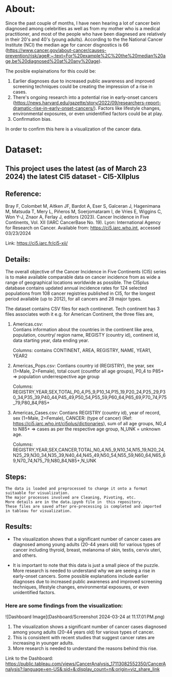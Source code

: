 # About:

Since the past couple of months, I have neen hearing a lot of cancer bein diagnosed among celebrities as well as from my mother who is a medical practitioner, and most of the people who have been diagnesed are relatively in their 20's and 40's (young adults). According to the the National Cancer Institute (NCI) the median age for cancer disgnostics is 66 (https://www.cancer.gov/about-cancer/causes-prevention/risk/age#:~:text=For%20example%2C%20the%20median%20age,be%20diagnosed%20at%20any%20age).

The posible explainations for this could be:

1. Earlier diagnoses due to increased public awareness and improved screening techniques could be creating the impression of a rise in cases.
2. There's ongoing research into a potential rise in early-onset cancers (https://news.harvard.edu/gazette/story/2022/09/researchers-report-dramatic-rise-in-early-onset-cancers/). Factors like lifestyle changes, environmental exposures, or even unidentified factors could be at play.
3. Confirmation bias.

In order to confirm this here is a visualization of the cancer data.

# Dataset:

## This project uses the latest (as of March 23 2024) the latest CI5 dataset - CI5-XIIplus

## Reference:

Bray F, Colombet M, Aitken JF, Bardot A, Eser S, Galceran J, Hagenimana M, Matsuda T, Mery L, Piñeros M, Soerjomataram I, de Vries E, Wiggins C, Won Y-J, Znaor A, Ferlay J, editors (2023). Cancer Incidence in Five Continents, Vol. XII (IARC CancerBase No. 19). Lyon: International Agency for Research on Cancer. Available from: https://ci5.iarc.who.int, accessed 03/23/2024

Link: https://ci5.iarc.fr/ci5-xii/


## Details:

The overall objective of the Cancer Incidence in Five Continents (CI5) series is to make available comparable data on cancer incidence from as wide a range of geographical locations worldwide as possible. The CI5plus database contains updated annual incidence rates for 124 selected populations from 108 cancer registries published in CI5, for the longest period available (up to 2012), for all cancers and 28 major types.

The dataset contains CSV files for each continenet. Tech continent has 3 files associates woth it e.g. for American Continent, the three files are,

1. Americas.csv:  
    Contians information about the countries in the continent like area, population, country/ region name, REGISTY (country id), continent id, data starting year, data ending year.

    Columns: contains CONTINENT, AREA, REGISTRY, NAME, YEAR1, YEAR2


2. Americas_Pops.csv:
    Contians country id (REGISTRY), the year, sex (1=Male, 2=Female), total count (countfor all age groups), P0_4 to P85+ => population underrespective age group

    Columns: REGISTRY,YEAR,SEX,TOTAL,P0_4,P5_9,P10_14,P15_19,P20_24,P25_29,P30_34,P35_39,P40_44,P45_49,P50_54,P55_59,P60_64,P65_69,P70_74,P75_79,P80_84,P85+


3. Americas_Cases.csv:
    Contians REGISTRY (country id), year of record, sex (1=Male, 2=Female), CANCER: (type of cancer) (Ref: https://ci5.iarc.who.int/ci5plus/dictionaries), sum of all age groups, N0_4 to N85+ => cases as per the respective age group, N_UNK = unknown age.

    Columns: REGISTRY,YEAR,SEX,CANCER,TOTAL,N0_4,N5_9,N10_14,N15_19,N20_24,N25_29,N30_34,N35_39,N40_44,N45_49,N50_54,N55_59,N60_64,N65_69,N70_74,N75_79,N80_84,N85+,N_UNK


## Steps:
    The data is loaded and preprocessed to change it onto a format suitaable for visualization.
    The major processes involved are Cleaning, Pivoting, etc.
    More details are in the data.ipynb file in  this repository.
    These files are saved after pre-precessing is completed and imported in tableau for visualization.


## Results:

* The visualization shows that a significant number of cancer cases are diagnosed among young adults (20-44 years old) for various types of cancer including thyroid, breast, melanoma of skin, testis, cervix uteri, and others.

* It is important to note that this data is just a small piece of the puzzle. More research is needed to understand why we are seeing a rise in early-onset cancers. Some possible explanations include earlier diagnoses due to increased public awareness and improved screening techniques, lifestyle changes, environmental exposures, or even unidentified factors.


### Here are some findings from the visualization:

![Dashboard Image](Dashboard/Screenshot 2024-03-24 at 11.17.01 PM.png)

1. The visualization shows a significant number of cancer cases diagnosed among young adults (20-44 years old) for various types of cancer.
2. This is consistent with recent studies that suggest cancer rates are increasing in younger adults.
3. More research is needed to understand the reasons behind this rise.

Link to the Dashboard: https://public.tableau.com/views/CancerAnalysis_17113082552350/CancerAnalysis?:language=en-US&:sid=&:display_count=n&:origin=viz_share_link


